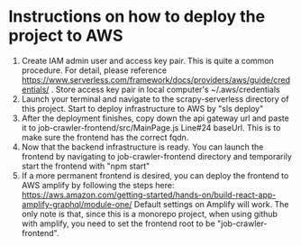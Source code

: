 # Instructions on how to deploy the project to AWS
1. Create IAM admin user and access key pair. This is quite a common procedure. For detail, please reference https://www.serverless.com/framework/docs/providers/aws/guide/credentials/ .
Store access key pair in local computer's ~/.aws/credentials
2. Launch your terminal and navigate to the scrapy-serverless directory of this project. Start to deploy infrastructure to 
AWS by "sls deploy"
3. After the deployment finishes, copy down the api gateway url and paste it to job-crawler-frontend/src/MainPage.js Line#24 baseUrl. This is to make sure the frontend has the correct fqdn.
4. Now that the backend infrastructure is ready. You can launch the frontend by navigating to job-crawler-frontend directory and temporarily start the frontend with "npm start"
5. If a more permanent frontend is desired, you can deploy the frontend to AWS amplify by following the steps here: https://aws.amazon.com/getting-started/hands-on/build-react-app-amplify-graphql/module-one/ Default settings on Amplify will work. The only note is that, since this is a monorepo project, when using github with amplify, you need to set the frontend root to be "job-crawler-frontend".
